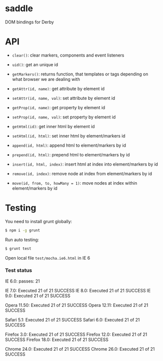 saddle
======

DOM bindings for Derby

# API

* `clear()`: clear markers, components and event listeners
* `uid()`: get an unique id
* `getMarkers()`: returns function, that templates <!--comment--> or <comment></comment> tags depending on what browser we are dealing with

* `getAttr(id, name)`: get attribute by element id
* `setAttr(id, name, val)`: set attribute by element id

* `getProp(id, name)`: get property by element id
* `setProp(id, name, val)`: set property by element id

* `getHtml(id)`: get inner html by element id
* `setHtml(id, html)`: set inner html by element/markers id

* `append(id, html)`: append html to element/markers by id

* `prepend(id, html)`: prepend html to element/markers by id

* `insert(id, html, index)`: insert html at index into element/markers by id

* `remove(id, index)`: remove node at index from element/markers by id

* `move(id, from, to, howMany = 1)`: move nodes at index within element/markers by id


# Testing

You need to install grunt globally:
```sh
$ npm i -g grunt
```

Run auto testing:
```sh
$ grunt test
```
Open local file `test/mocha.ie6.html` in IE 6


### Test status
IE 6.0: passes: 21

IE 7.0: Executed 21 of 21 SUCCESS
IE 8.0: Executed 21 of 21 SUCCESS
IE 9.0: Executed 21 of 21 SUCCESS

Opera 11.50: Executed 21 of 21 SUCCESS
Opera 12.11: Executed 21 of 21 SUCCESS

Safari 5.1: Executed 21 of 21 SUCCESS
Safari 6.0: Executed 21 of 21 SUCCESS

Firefox 3.0: Executed 21 of 21 SUCCESS
Firefox 12.0: Executed 21 of 21 SUCCESS
Firefox 18.0: Executed 21 of 21 SUCCESS

Chrome 24.0: Executed 21 of 21 SUCCESS
Chrome 26.0: Executed 21 of 21 SUCCESS